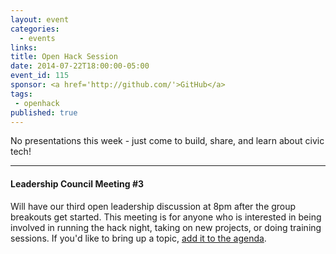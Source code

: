 ```yaml
---
layout: event
categories: 
  - events
links:
title: Open Hack Session
date: 2014-07-22T18:00:00-05:00
event_id: 115
sponsor: <a href='http://github.com/'>GitHub</a>
tags: 
 - openhack
published: true
---
```


No presentations this week - just come to build, share, and learn about civic tech!

---

#### Leadership Council Meeting #3

Will have our third open leadership discussion at 8pm after the group breakouts get started. This meeting is for anyone who is interested in being involved in running the hack night, taking on new projects, or doing training sessions. If you'd like to bring up a topic, [add it to the agenda](https://docs.google.com/document/d/1WOeq0hAPd23SWuzjOScxvTA-ptt3UuVFDQyDsCSWRHs/edit#).